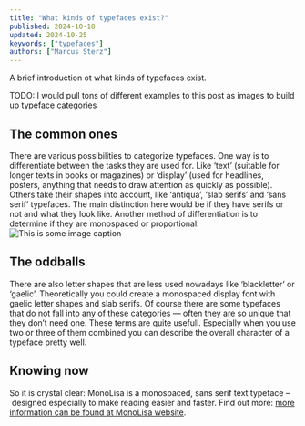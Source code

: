 ```yaml
---
title: "What kinds of typefaces exist?"
published: 2024-10-18
updated: 2024-10-25
keywords: ["typefaces"]
authors: ["Marcus Sterz"]
---
```


A brief introduction ot what kinds of typefaces exist.

TODO: I would pull tons of different examples to this post as images to build up typeface categories

## The common ones

There are various possibilities to categorize typefaces. One way is to differentiate between the tasks they are used for. Like ‘text’ (suitable for longer texts in books or magazines) or ‘display’ (used for headlines, posters, anything that needs to draw attention as quickly as possible). Others take their shapes into account, like ‘antiqua’, ‘slab serifs’ and ‘sans serif’ typefaces. The main distinction here would be if they have serifs or not and what they look like. Another method of differentiation is to determine if they are monospaced or proportional.
![This is some image caption](/images/demo.png)

## The oddballs

There are also letter shapes that are less used nowadays like ‘blackletter’ or ‘gaelic’. Theoretically you could create a monospaced display font with gaelic letter shapes and slab serifs. Of course there are some typefaces that do not fall into any of these categories — often they are so unique that they don’t need one.
These terms are quite usefull. Especially when you use two or three of them combined you can describe the overall character of a typeface pretty well.

## Knowing now

So it is crystal clear: MonoLisa is a monospaced, sans serif text typeface – designed especially to make reading easier and faster. Find out more: [more information can be found at MonoLisa website](https://monolisa.dev).
